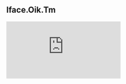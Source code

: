 ## Iface.Oik.Tm

[![Build Status](https://dev.azure.com/ntk-interface/Iface.Oik.Tm/_apis/build/status/alexeid1337.Iface.Oik.Tm?branchName=master)](https://dev.azure.com/ntk-interface/Iface.Oik.Tm/_build/latest?definitionId=27&branchName=master)